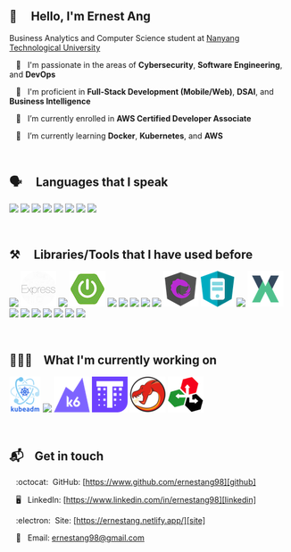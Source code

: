 ## 👋  &nbsp;&nbsp;&nbsp; Hello, I'm Ernest Ang

Business Analytics and Computer Science student at [Nanyang Technological University](https://www.ntu.edu.sg/education/undergraduate-programme/double-degree-in-business-(with-specialisation-in-business-analytics)-computer-engineering-computer-science)

&nbsp;&nbsp; 🌱 &nbsp; I'm passionate in the areas of **Cybersecurity**, **Software Engineering**, and **DevOps**

&nbsp;&nbsp; 🌱 &nbsp; I'm proficient in **Full-Stack Development (Mobile/Web)**, **DSAI**, and **Business Intelligence**

&nbsp;&nbsp; 🌱 &nbsp; I’m currently enrolled in **AWS Certified Developer Associate**

&nbsp;&nbsp; 🌱 &nbsp; I’m currently learning **Docker**, **Kubernetes**, and **AWS**

<br/>

<!-- ## GitHub stats :chart_with_upwards_trend: -->
<!-- https://github.com/anuraghazra/github-readme-stats -->
<!-- [![Top Langs](https://github-readme-stats.vercel.app/api/top-langs/?username=ernestang98&langs_count=3)](https://github.com/anuraghazra/github-readme-stats) -->
<!-- ![Anurag's GitHub stats](https://github-readme-stats.vercel.app/api?username=ernestang98&show_icons=true) -->
<!-- [![Top Langs](https://github-readme-stats.vercel.app/api/top-langs/?username=ernestang98&layout=compact)](https://github.com/anuraghazra/github-readme-stats) -->
<!-- ![Anurag's GitHub stats](https://github-readme-stats.vercel.app/api?username=ernestang98&hide=contribs&show_icons=true) -->

## 🗣️ &nbsp;&nbsp;&nbsp; Languages that I speak

![](https://img.icons8.com/color/64/python--v1.png) 
![](https://img.icons8.com/color/64/c-programming.png)
![](https://img.icons8.com/color/64/c-plus-plus-logo.png) 
![](https://img.icons8.com/color/64/c-sharp-logo.png)
![](https://img.icons8.com/color/64/java-coffee-cup-logo--v1.png) 
![](https://img.icons8.com/fluency/64/r-project.png)
![](https://img.icons8.com/color/64/html-5--v1.png)
![](https://img.icons8.com/color/64/css3.png)
<!-- ![](https://img.icons8.com/color/64/javascript--v1.png)
![](https://img.icons8.com/color/64/typescript.png)
![](https://cdn4.iconfinder.com/data/icons/logos-3/568/php-logo-64.png)
![](https://img.icons8.com/color/64/kotlin.png)
![](https://img.icons8.com/color/64/dart.png) -->

<br/>

## ⚒️ &nbsp;&nbsp;&nbsp; Libraries/Tools that I have used before

![](https://img.icons8.com/fluency/64/node-js.png)
![](./images/express1.png)
![](https://cdn.icon-icons.com/icons2/2699/PNG/64/nestjs_logo_icon_168087.png)
![](./images/spring_boot.png)
![](https://cdn4.iconfinder.com/data/icons/logos-brands-5/24/flask-64.png)
![](https://cdn0.iconfinder.com/data/icons/logos-brands-in-colors/128/react_color-64.png)
![](https://img.icons8.com/color/64/redux.png)
![](https://cdn.icon-icons.com/icons2/2148/PNG/64/nextjs_icon_132160.png)
![](https://cdn4.iconfinder.com/data/icons/logos-and-brands/512/21_Angular_logo_logos-64.png)
![](./images/ngrx2.png)
![](./images/universal.png)
![](https://img.icons8.com/color/64/vue-js.png)
![](./images/vuex.png)
![](https://cdn.icon-icons.com/icons2/2699/PNG/64/nuxtjs_logo_icon_170906.png)
![](https://img.icons8.com/color/64/android-studio--v3.png)
![](https://img.icons8.com/color/64/flutter.png)
![](https://cdn.icon-icons.com/icons2/2415/PNG/64/ionic_original_logo_icon_146462.png)
![](https://img.icons8.com/color/64/tensorflow.png)
![](https://cdn.icon-icons.com/icons2/2699/PNG/64/pytorch_logo_icon_170820.png)
![](https://cdn.icon-icons.com/icons2/2699/PNG/64/opencv_logo_icon_170887.png)
<!-- ![](https://cdn1.iconfinder.com/data/icons/logotypes/32/github-64.png)
![](./images/shiny.png)
![](https://cdn.icon-icons.com/icons2/2415/PNG/64/docker_plain_logo_icon_146554.png)
![](https://cdn.icon-icons.com/icons2/2699/PNG/64/kubernetes_logo_icon_168359.png)
![](https://cdn.icon-icons.com/icons2/1159/PNG/64/linux_81610.png)
![](https://cdn.icon-icons.com/icons2/70/PNG/64/ubuntu_14143.png)
![](https://img.icons8.com/color/64/kali-linux.png)
![](https://img.icons8.com/plasticine/64/bash.png)
![](https://img.icons8.com/color/64/powershell.png)
![](https://img.icons8.com/fluency/64/unity.png)
![](https://cdn.icon-icons.com/icons2/2699/PNG/64/sqlite_logo_icon_169724.png)
![](https://img.icons8.com/color/64/mysql-logo.png)
![](https://img.icons8.com/color/64/mongodb.png)
![](https://cdn.icon-icons.com/icons2/2415/PNG/64/redis_original_logo_icon_146368.png)
![](https://img.icons8.com/color/64/firebase.png)
 -->
<br/>

## 🧑🏻‍💻&nbsp;&nbsp;&nbsp; What I'm currently working on

![](./images/kubeadm.png)
![](https://img.icons8.com/fluency/64/prometheus-app.png)
![](./images/k6s.png)
![](./images/thanos.png)
![](./images/ghidra.png)
![](./images/immunity_debugger.png)

<br/>

<!-- ## Certifications
![](https://img.icons8.com/fluency/64/android-studio--v2.png)
![](https://images.credly.com/size/100x100/images/ec81134d-e80b-4eb5-ae07-0eb8e1a60fcd/image.png) 
![](https://images.credly.com/size/100x100/images/00634f82-b07f-4bbd-a6bb-53de397fc3a6/image.png)
![](https://images.credly.com/size/100x100/images/ae9a98b9-240b-47b1-9105-acd4f019ed1a/CEH_Badge.png)
![](https://images.credly.com/size/100x100/images/3f2e7f4b-a2f7-4f21-a626-a2565db92d91/Credly_CHFI_Badge_Upload.png) 
<br/>
-->

## 📬&nbsp;&nbsp;&nbsp; Get in touch

&nbsp;&nbsp; :octocat:&nbsp; GitHub: [https://www.github.com/ernestang98][github]

&nbsp;&nbsp; :desktop_computer:&nbsp;&nbsp; LinkedIn: [https://www.linkedin.com/in/ernestang98][linkedin]

&nbsp;&nbsp; :electron:&nbsp; Site: [https://ernestang.netlify.app/][site]

&nbsp;&nbsp; :email:&nbsp;&nbsp; Email: ernestang98@gmail.com

[linkedin]: https://linkedin.com/in/ernestang98

[github]: https://github.com/ernestang98

[site]: https://ernestang.netlify.app/
